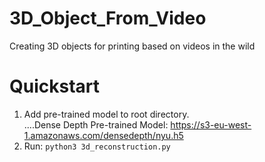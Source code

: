 # 3D_Object_From_Video
Creating 3D objects for printing based on videos in the wild

# Quickstart
1. Add pre-trained model to root directory. <br/>
....Dense Depth Pre-trained Model: https://s3-eu-west-1.amazonaws.com/densedepth/nyu.h5 <br/>
2. Run: <code>python3 3d_reconstruction.py</code>
